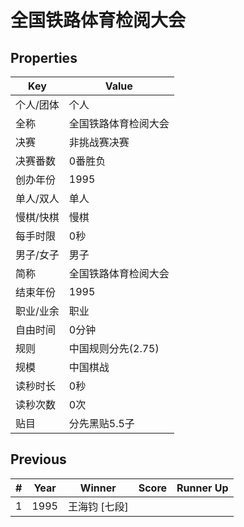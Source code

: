 # 全国铁路体育检阅大会

## Properties

| Key | Value |
| --- | ----- |
| 个人/团体 | 个人 |
| 全称 | 全国铁路体育检阅大会 |
| 决赛 | 非挑战赛决赛 |
| 决赛番数 | 0番胜负 |
| 创办年份 | 1995 |
| 单人/双人 | 单人 |
| 慢棋/快棋 | 慢棋 |
| 每手时限 | 0秒 |
| 男子/女子 | 男子 |
| 简称 | 全国铁路体育检阅大会 |
| 结束年份 | 1995 |
| 职业/业余 | 职业 |
| 自由时间 | 0分钟 |
| 规则 | 中国规则分先(2.75) |
| 规模 | 中国棋战 |
| 读秒时长 | 0秒 |
| 读秒次数 | 0次 |
| 贴目 | 分先黑贴5.5子 |

## Previous

| # | Year | Winner | Score | Runner Up |
| --- | --- | --- | --- | --- |
| 1 | 1995 | 王海钧 [七段] |  |  |


